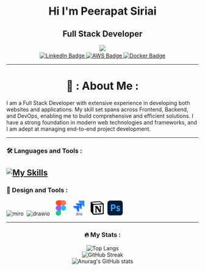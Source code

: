 <div id="header" align="center">
<h1>Hi I'm Peerapat Siriai</h1>
</div>
<div id="header" align="center">
<h2>Full Stack Developer</h2>
</div>

<div id="header" align="center">
  <img src="https://gifdb.com/images/high/cartoon-character-louise-belcher-coding-is-fun-ctmkcciuc1gyxos2.gif" width="200"/>
</div>
<div id="badges" align="center">
  <a href="" target="_blank">
    <img src="https://img.shields.io/badge/typescript-%23007ACC.svg?style=for-the-badge&logo=typescript&logoColor=white" alt="LinkedIn Badge"/>
  </a>
  <a href="" target="_blank">
    <img src="https://img.shields.io/badge/Amazon_AWS-FF9900?style=for-the-badge&logo=amazonaws&logoColor=white" alt="AWS Badge"/>
  </a>
  <a href="" target="_blank">
    <img src="https://img.shields.io/badge/docker-%230db7ed.svg?style=for-the-badge&logo=docker&logoColor=white" alt="Docker Badge"/>
  </a>
</div>

---
<div id="header" align="center">
<h1>😤 : About Me :</h1>
</div>
<p>I am a Full Stack Developer with extensive experience in developing both websites and applications. My skill set spans across Frontend, Backend, and DevOps, enabling me to build comprehensive and efficient solutions. I have a strong foundation in modern web technologies and frameworks, and I am adept at managing end-to-end project development.</p>

---

### 🛠️ Languages and Tools :
[![My Skills](https://skillicons.dev/icons?i=go,ts,react,nextjs,angular,nest,tailwind,aws,postgres,mongodb,mysql,redis,sqlite,nodejs,prisma,sequelize,laravel,github,git,bitbucket,gitlab,py,django,docker,express,fastapi,flask,jest,linux,ubuntu,nginx,js&perline=20)](https://skillicons.dev)
---

### 🎨 Design and Tools :
<div>
  <img src="https://store-images.s-microsoft.com/image/apps.47763.13959754522315136.87be3224-9693-4fd4-8cd4-af6362fb8d37.b3c24453-164b-4d03-b561-e77aec7c076a" title="miro" alt="miro" width="40" height="40"/>&nbsp;
  <img src="https://miro.medium.com/v2/resize:fit:267/1*CalM6rOuHxReY6W-rE01lw.png" title="drawio" alt="drawio" width="40" height="40"/>&nbsp;
  <img src="https://github.com/devicons/devicon/blob/master/icons/figma/figma-original.svg" title="figma" alt="figma" width="40" height="40"/>&nbsp;
  <img src="https://github.com/devicons/devicon/blob/master/icons/jira/jira-original-wordmark.svg"  title="jira" alt="jira" width="40" height="40"/>&nbsp;
  <img src="https://github.com/devicons/devicon/blob/master/icons/notion/notion-original.svg" title="notion" alt="notion" width="40" height="40"/>&nbsp;
  <img src="https://github.com/devicons/devicon/blob/master/icons/photoshop/photoshop-original.svg" title="ph" alt="ph" width="40" height="40"/>&nbsp;
</div>

---

<div align="center">

### :fire: My Stats :
![Top Langs](https://github-readme-stats.vercel.app/api/top-langs/?username=peerapatsiriai&layout=compact&theme=vision-friendly-dark)<br>
![GitHub Streak](https://streak-stats.demolab.com?user=peerapatsiriai&theme=dark)<br>
![Anurag's GitHub stats](https://github-readme-stats.vercel.app/api?username=peerapatsiriai&show_icons=true&theme=radical)
</div>
